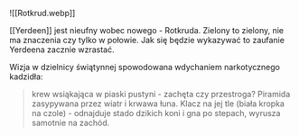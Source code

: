 ![[Rotkrud.webp]]

[[Yerdeen]] jest nieufny wobec nowego - Rotkruda. Zielony to zielony, nie ma znaczenia czy tylko w połowie. Jak się będzie wykazywać to zaufanie Yerdeena zacznie wzrastać. 

Wizja w dzielnicy świątynnej spowodowana wdychaniem narkotycznego kadzidła: 
> krew wsiąkająca w piaski pustyni - zachęta czy przestroga? Piramida zasypywana przez wiatr i krwawa łuna. Klacz na jej tle (biała kropka na czole) - odnajduje stado dzikich koni i gna po stepach, wyrusza samotnie na zachód. 

